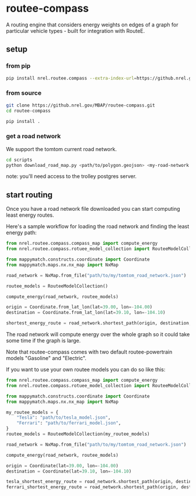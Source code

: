# routee-compass

A routing engine that considers energy weights on edges of a graph for particular vehicle types - built for integration with RouteE.

## setup

### from pip

```bash
pip install nrel.routee.compass --extra-index-url=https://github.nrel.gov/pages/MBAP/mbap-pypi/
```

### from source

```bash
git clone https://github.nrel.gov/MBAP/routee-compass.git
cd routee-compass

pip install .
```

### get a road network

We support the tomtom current road network.

```bash
cd scripts
python download_road_map.py <path/to/polygon.geojson> <my-road-network.json> 
```

note: you'll need access to the trolley postgres server.

## start routing

Once you have a road network file downloaded you can start computing least energy routes.

Here's a sample workflow for loading the road network and finding the least energy path:

```python
from nrel.routee.compass.compass_map import compute_energy
from nrel.routee.compass.rotuee_model_collection import RouteeModelCollection

from mappymatch.constructs.coordinate import Coordinate
from mappymatch.maps.nx.nx_map import NxMap

road_network = NxMap.from_file("path/to/my/tomtom_road_network.json")

routee_models = RouteeModelCollection()

compute_energy(road_network, routee_models)

origin = Coordinate.from_lat_lon(lat=39.00, lon=-104.00)
destination = Coordinate.from_lat_lon(lat=39.10, lon=-104.10)

shortest_energy_route = road_network.shortest_path(origin, destination, weight="Electric") 
```

The road network will compute energy over the whole graph so it could take some time if the graph is large.

Note that routee-compass comes with two default routee-powertrain models "Gasoline" and "Electric".

If you want to use your own routee models you can do so like this:

```python
from nrel.routee.compass.compass_map import compute_energy
from nrel.routee.compass.rotuee_model_collection import RouteeModelCollection

from mappymatch.constructs.coordinate import Coordinate
from mappymatch.maps.nx.nx_map import NxMap

my_routee_models = {
    "Tesla": "path/to/tesla_model.json",
    "Ferrari": "path/to/ferrari_model.json",
} 
routee_models = RouteeModelCollection(my_routee_models)

road_network = NxMap.from_file("path/to/my/tomtom_road_network.json")

compute_energy(road_network, routee_models)

origin = Coordinate(lat=39.00, lon=-104.00)
destination = Coordinate(lat=39.10, lon=-104.10)

tesla_shortest_energy_route = road_network.shortest_path(origin, destination, weight="Tesla")
ferrari_shortest_energy_route = road_network.shortest_path(origin, destination, weight="Ferrari")
```
